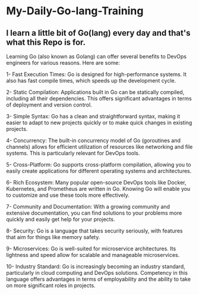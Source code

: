 # My-Daily-Go-lang-Training

## I learn a little bit of Go(lang) every day and that's what this Repo is for.

Learning Go (also known as Golang) can offer several benefits to DevOps engineers for various reasons. Here are some:

1- Fast Execution Times: Go is designed for high-performance systems. It also has fast compile times, which speeds up the development cycle.

2- Static Compilation: Applications built in Go can be statically compiled, including all their dependencies. This offers significant advantages in terms of deployment and version control.

3- Simple Syntax: Go has a clean and straightforward syntax, making it easier to adapt to new projects quickly or to make quick changes in existing projects.

4- Concurrency: The built-in concurrency model of Go (goroutines and channels) allows for efficient utilization of resources like networking and file systems. This is particularly relevant for DevOps tools.

5- Cross-Platform: Go supports cross-platform compilation, allowing you to easily create applications for different operating systems and architectures.

6- Rich Ecosystem: Many popular open-source DevOps tools like Docker, Kubernetes, and Prometheus are written in Go. Knowing Go will enable you to customize and use these tools more effectively.

7- Community and Documentation: With a growing community and extensive documentation, you can find solutions to your problems more quickly and easily get help for your projects.

8- Security: Go is a language that takes security seriously, with features that aim for things like memory safety.

9- Microservices: Go is well-suited for microservice architectures. Its lightness and speed allow for scalable and manageable microservices.

10- Industry Standard: Go is increasingly becoming an industry standard, particularly in cloud computing and DevOps solutions. Competency in this language offers advantages in terms of employability and the ability to take on more significant roles in projects.
